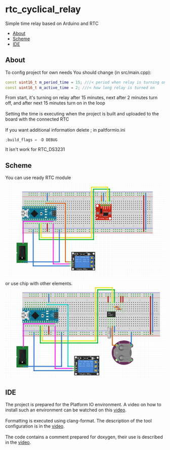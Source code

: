 # rtc_cyclical_relay

Simple time relay based on Arduino and RTC

- [About](#About)
- [Scheme](#Scheme)
- [IDE](#IDE)

## About

To config project for own needs You should change (in src/main.cpp):

```cpp
const uint16_t m_period_time = 15; ///< period when relay is turning on
const uint16_t m_active_time = 2; ///< how long relay is turned on
```

From start, it's turning on relay after 15 minutes, next after 2 minutes turn off, and after next 15 minutes turn on in the loop
<br><br>
Setting the time is executing when the project is built and uploaded to the board with the connected RTC
<br><br>
If you want additional information delete ; in
paltformio.ini

```cpp
;build_flags = -D DEBUG
```

It isn't work for RTC_DS3231

## Scheme

You can use ready RTC module
![alt text](https://github.com/InzynierDomu/rtc_relay/blob/main/schem_2.PNG)
<br>
or use chip with other elements.
![alt text](https://github.com/InzynierDomu/rtc_relay/blob/main/schem_1.PNG)

## IDE

The project is prepared for the Platform IO environment. A video on how to install such an environment can be watched on this [video](https://youtu.be/Em9NuebT2Kc).
<br><br>
Formatting is executed using clang-format. The description of the tool configuration is in the [video](https://youtu.be/xxuaOG0WjIE).
<br><br>
The code contains a comment prepared for doxygen, their use is described in the [video](https://youtu.be/1YKJtrCsPD4).
